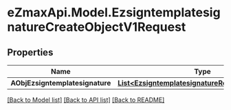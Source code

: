 
# eZmaxApi.Model.EzsigntemplatesignatureCreateObjectV1Request

## Properties

Name | Type | Description | Notes
------------ | ------------- | ------------- | -------------
**AObjEzsigntemplatesignature** | [**List&lt;EzsigntemplatesignatureRequestCompound&gt;**](EzsigntemplatesignatureRequestCompound.md) |  | 

[[Back to Model list]](../README.md#documentation-for-models)
[[Back to API list]](../README.md#documentation-for-api-endpoints)
[[Back to README]](../README.md)

